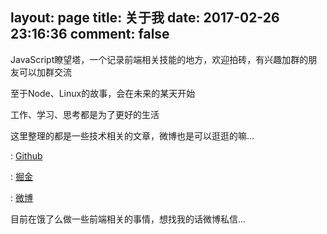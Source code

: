 layout: page
title: 关于我
date: 2017-02-26 23:16:36
comment: false
---

JavaScript瞭望塔，一个记录前端相关技能的地方，欢迎拍砖，有兴趣加群的朋友可以加群交流

至于Node、Linux的故事，会在未来的某天开始

工作、学习、思考都是为了更好的生活

这里整理的都是一些技术相关的文章，微博也是可以逛逛的嘛...

<i class="fa fa-github fa-1x"></i> : [Github](https://github.com/zhentaoo)

<i class="fa fa-rocket fa-1x"></i> : [掘金](https://juejin.im/user/599cef4af265da24874d076e)

<i class="fa fa-weibo fa-1x"></i> : [微博](http://weibo.com/zhentaoo)

<!-- <i class="fa fa-leaf fa-1x"></i> : [SegmentFault](https://segmentfault.com/u/zhentaoo) -->

<!-- <i class="fa fa-music fa-1x"></i> : [网易云音乐](http://music.163.com/#/my/m/music/playlist?id=105294269) -->


目前在饿了么做一些前端相关的事情，想找我的话微博私信...
<br>

